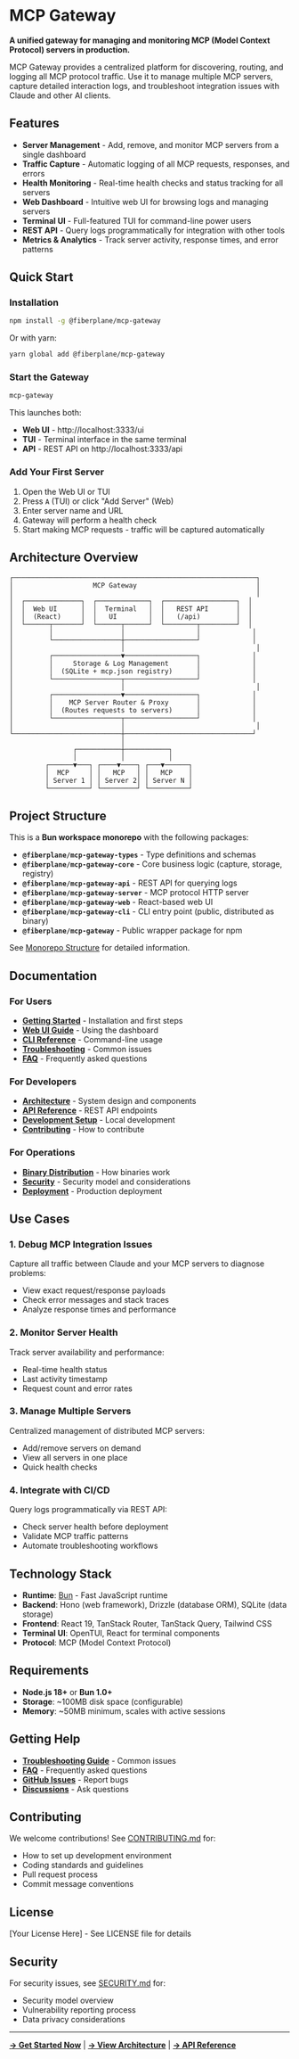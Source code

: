 # MCP Gateway

**A unified gateway for managing and monitoring MCP (Model Context Protocol) servers in production.**

MCP Gateway provides a centralized platform for discovering, routing, and logging all MCP protocol traffic. Use it to manage multiple MCP servers, capture detailed interaction logs, and troubleshoot integration issues with Claude and other AI clients.

## Features

- **Server Management** - Add, remove, and monitor MCP servers from a single dashboard
- **Traffic Capture** - Automatic logging of all MCP requests, responses, and errors
- **Health Monitoring** - Real-time health checks and status tracking for all servers
- **Web Dashboard** - Intuitive web UI for browsing logs and managing servers
- **Terminal UI** - Full-featured TUI for command-line power users
- **REST API** - Query logs programmatically for integration with other tools
- **Metrics & Analytics** - Track server activity, response times, and error patterns

## Quick Start

### Installation

```bash
npm install -g @fiberplane/mcp-gateway
```

Or with yarn:
```bash
yarn global add @fiberplane/mcp-gateway
```

### Start the Gateway

```bash
mcp-gateway
```

This launches both:
- **Web UI** - http://localhost:3333/ui
- **TUI** - Terminal interface in the same terminal
- **API** - REST API on http://localhost:3333/api

### Add Your First Server

1. Open the Web UI or TUI
2. Press `A` (TUI) or click "Add Server" (Web)
3. Enter server name and URL
4. Gateway will perform a health check
5. Start making MCP requests - traffic will be captured automatically

## Architecture Overview

```
┌─────────────────────────────────────────────────────────────┐
│                    MCP Gateway                              │
│                                                             │
│  ┌──────────────┐  ┌─────────────┐  ┌──────────────────┐  │
│  │  Web UI      │  │  Terminal   │  │   REST API       │  │
│  │  (React)     │  │   UI        │  │   (/api)         │  │
│  └──────┬───────┘  └──────┬──────┘  └────────┬─────────┘  │
│         │                 │                  │             │
│         └─────────────────┼──────────────────┘             │
│                           │                                 │
│         ┌─────────────────▼──────────────────┐             │
│         │     Storage & Log Management       │             │
│         │  (SQLite + mcp.json registry)      │             │
│         └─────────────────┬──────────────────┘             │
│                           │                                 │
│         ┌─────────────────▼──────────────────┐             │
│         │    MCP Server Router & Proxy       │             │
│         │  (Routes requests to servers)      │             │
│         └─────────────────┬──────────────────┘             │
│                           │                                 │
└───────────────────────────┼────────────────────────────────┘
                            │
                ┌───────────┼───────────┐
                │           │           │
         ┌──────▼───┐ ┌────▼────┐ ┌───▼──────┐
         │  MCP     │ │   MCP   │ │   MCP    │
         │ Server 1 │ │ Server 2│ │ Server N │
         └──────────┘ └─────────┘ └──────────┘
```

## Project Structure

This is a **Bun workspace monorepo** with the following packages:

- **`@fiberplane/mcp-gateway-types`** - Type definitions and schemas
- **`@fiberplane/mcp-gateway-core`** - Core business logic (capture, storage, registry)
- **`@fiberplane/mcp-gateway-api`** - REST API for querying logs
- **`@fiberplane/mcp-gateway-server`** - MCP protocol HTTP server
- **`@fiberplane/mcp-gateway-web`** - React-based web UI
- **`@fiberplane/mcp-gateway-cli`** - CLI entry point (public, distributed as binary)
- **`@fiberplane/mcp-gateway`** - Public wrapper package for npm

See [Monorepo Structure](./docs/development/monorepo-structure.md) for detailed information.

## Documentation

### For Users

- **[Getting Started](./docs/user-guide/getting-started.md)** - Installation and first steps
- **[Web UI Guide](./docs/user-guide/web-ui-guide.md)** - Using the dashboard
- **[CLI Reference](./docs/user-guide/cli-reference.md)** - Command-line usage
- **[Troubleshooting](./docs/user-guide/troubleshooting.md)** - Common issues
- **[FAQ](./docs/user-guide/faq.md)** - Frequently asked questions

### For Developers

- **[Architecture](./docs/architecture/overview.md)** - System design and components
- **[API Reference](./docs/api/specification.md)** - REST API endpoints
- **[Development Setup](./docs/development/setup.md)** - Local development
- **[Contributing](./CONTRIBUTING.md)** - How to contribute

### For Operations

- **[Binary Distribution](./docs/deployment/binary-distribution.md)** - How binaries work
- **[Security](./SECURITY.md)** - Security model and considerations
- **[Deployment](./docs/deployment/docker.md)** - Production deployment

## Use Cases

### 1. Debug MCP Integration Issues
Capture all traffic between Claude and your MCP servers to diagnose problems:
- View exact request/response payloads
- Check error messages and stack traces
- Analyze response times and performance

### 2. Monitor Server Health
Track server availability and performance:
- Real-time health status
- Last activity timestamp
- Request count and error rates

### 3. Manage Multiple Servers
Centralized management of distributed MCP servers:
- Add/remove servers on demand
- View all servers in one place
- Quick health checks

### 4. Integrate with CI/CD
Query logs programmatically via REST API:
- Check server health before deployment
- Validate MCP traffic patterns
- Automate troubleshooting workflows

## Technology Stack

- **Runtime**: [Bun](https://bun.sh/) - Fast JavaScript runtime
- **Backend**: Hono (web framework), Drizzle (database ORM), SQLite (data storage)
- **Frontend**: React 19, TanStack Router, TanStack Query, Tailwind CSS
- **Terminal UI**: OpenTUI, React for terminal components
- **Protocol**: MCP (Model Context Protocol)

## Requirements

- **Node.js 18+** or **Bun 1.0+**
- **Storage**: ~100MB disk space (configurable)
- **Memory**: ~50MB minimum, scales with active sessions

## Getting Help

- **[Troubleshooting Guide](./docs/user-guide/troubleshooting.md)** - Common issues
- **[FAQ](./docs/user-guide/faq.md)** - Frequently asked questions
- **[GitHub Issues](https://github.com/fiberplane/mcp-gateway/issues)** - Report bugs
- **[Discussions](https://github.com/fiberplane/mcp-gateway/discussions)** - Ask questions

## Contributing

We welcome contributions! See [CONTRIBUTING.md](./CONTRIBUTING.md) for:
- How to set up development environment
- Coding standards and guidelines
- Pull request process
- Commit message conventions

## License

[Your License Here] - See LICENSE file for details

## Security

For security issues, see [SECURITY.md](./SECURITY.md) for:
- Security model overview
- Vulnerability reporting process
- Data privacy considerations

---

**[→ Get Started Now](./docs/user-guide/getting-started.md)** | **[→ View Architecture](./docs/architecture/overview.md)** | **[→ API Reference](./docs/api/specification.md)**
